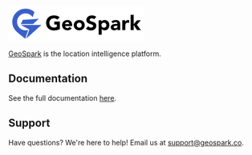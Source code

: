 ![GeoSpark](https://raw.githubusercontent.com/geosparklabs/react-native-geospark/master/logo.png?v=3)

[GeoSpark](https://geospark.co) is the location intelligence platform.

## Documentation

See the full documentation [here](https://geospark.co/docs/react-native).

## Support

Have questions? We're here to help! Email us at [support@geospark.co](mailto:support@geospark.co).
